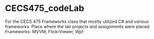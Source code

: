 # CECS475_codeLab
For the CECS 475 Frameworks class that mostly utilized C# and various frameworks.
Place where the lab projects and assignments were placed
Frameworks: MVVM, FlickrViewer, Wpf
